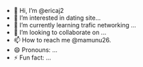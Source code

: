 - 👋 Hi, I’m @ericaj2
- 👀 I’m interested in dating site...
- 🌱 I’m currently learning trafic networking ...
- 💞️ I’m looking to collaborate on ...
- 📫 How to reach me @mamunu26.
- 😄 Pronouns: ...
- ⚡ Fun fact: ...

<!---
ericaj2/ericaj2 is a ✨ special ✨ repository because its `README.md` (this file) appears on your GitHub profile.
You can click the Preview link to take a look at your changes.
--->

